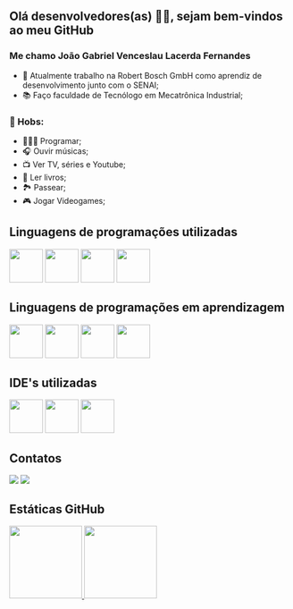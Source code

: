 ## Olá  desenvolvedores(as) 👋🏼, sejam bem-vindos ao meu GitHub
### Me chamo João Gabriel Venceslau Lacerda Fernandes



- 💼 Atualmente trabalho na Robert Bosch GmbH como aprendiz de desenvolvimento junto com o SENAI;
- 📚 Faço faculdade de Tecnólogo em Mecatrônica Industrial;

### 💖 Hobs: 
- 👨🏼‍💻 Programar; 
- 🎧 Ouvir músicas; 
- 📺 Ver TV, séries e Youtube;
- 📕 Ler livros;
- 🏞 Passear;
- 🎮 Jogar Videogames;



## Linguagens de programações utilizadas
<img src="https://cdn.jsdelivr.net/gh/devicons/devicon/icons/python/python-original-wordmark.svg" width="60" height="60"/> <img src="https://cdn.jsdelivr.net/gh/devicons/devicon/icons/java/java-original-wordmark.svg" width="60" height="60"/> <img src="https://cdn.jsdelivr.net/gh/devicons/devicon/icons/html5/html5-original-wordmark.svg" width="60" height="60"/> <img src="https://cdn.jsdelivr.net/gh/devicons/devicon/icons/css3/css3-original-wordmark.svg" width="60" height="60"/>


## Linguagens de programações em aprendizagem
<img src="https://cdn.jsdelivr.net/gh/devicons/devicon/icons/python/python-original-wordmark.svg" width="60" height="60"/> <img src="https://cdn.jsdelivr.net/gh/devicons/devicon/icons/java/java-original-wordmark.svg" width="60" height="60"/> <img src="https://cdn.jsdelivr.net/gh/devicons/devicon/icons/html5/html5-original-wordmark.svg" width="60" height="60"/> <img src="https://cdn.jsdelivr.net/gh/devicons/devicon/icons/css3/css3-original-wordmark.svg" width="60" height="60"/>

## IDE's utilizadas
<img src="https://cdn.jsdelivr.net/gh/devicons/devicon/icons/pycharm/pycharm-original.svg" width="60" height="60"/>  <img src="https://cdn.jsdelivr.net/gh/devicons/devicon/icons/intellij/intellij-original.svg" width="60" height="60"/>  <img src="https://cdn.jsdelivr.net/gh/devicons/devicon/icons/vscode/vscode-original-wordmark.svg" width="60" height="60"/>



## Contatos
<div>
<a href = "mailto:contato@joaogabrielvlf@gmail.com"><img src="https://img.shields.io/badge/Gmail-D14836?style=for-the-badge&logo=gmail&logoColor=white" target="_blank"></a>
<a href="https://www.linkedin.com/in/joão-gabriel-venceslau-lacerda-fernandes/" target="_blank"><img src="https://img.shields.io/badge/-LinkedIn-%230077B5?style=for-the-badge&logo=linkedin&logoColor=white" target="_blank"></a>   
</div>



## Estáticas GitHub
<div>
<a href="https://github.com/joaogabrielvlf">
<img height="130em" src="https://github-readme-stats.vercel.app/api/top-langs/?username=joaogabrielvlf&layout=compact&langs_count=7&theme=dracula"/>        
<img height="130em" src="https://github-readme-stats.vercel.app/api?username=joaogabrielvlf&show_icons=true&theme=dracula&include_all_commits=true&count_private=true"/>
</div>
